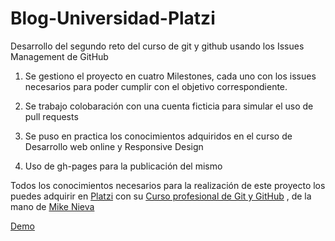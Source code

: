 # Blog-Universidad-Platzi

Desarrollo del segundo reto del curso de git y github usando los Issues Management de GitHub

  1. Se gestiono el proyecto en cuatro Milestones, cada uno con los issues necesarios para poder cumplir con el objetivo correspondiente.

  2. Se trabajo colobaración con una cuenta ficticia para simular el uso de pull requests

  4. Se puso en practica los conocimientos adquiridos en el curso de Desarrollo web online y Responsive Design
  
  3. Uso de gh-pages para la publicación del mismo
  
  
Todos los conocimientos necesarios para la realización de este proyecto los puedes adquirir en 
[Platzi](https://platzi.com/) con su [Curso profesional de Git y GitHub](https://platzi.com/cursos/git-github/) , de la mano de [Mike Nieva](https://twitter.com/mikenieva) 

[Demo](https://dejuata.github.io/Blog-Universidad-Platzi/)

